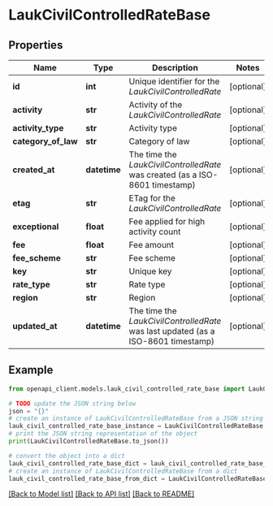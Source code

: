 # LaukCivilControlledRateBase


## Properties

Name | Type | Description | Notes
------------ | ------------- | ------------- | -------------
**id** | **int** | Unique identifier for the *LaukCivilControlledRate* | [optional] 
**activity** | **str** | Activity of the *LaukCivilControlledRate* | [optional] 
**activity_type** | **str** | Activity type | [optional] 
**category_of_law** | **str** | Category of law | [optional] 
**created_at** | **datetime** | The time the *LaukCivilControlledRate* was created (as a ISO-8601 timestamp) | [optional] 
**etag** | **str** | ETag for the *LaukCivilControlledRate* | [optional] 
**exceptional** | **float** | Fee applied for high activity count | [optional] 
**fee** | **float** | Fee amount | [optional] 
**fee_scheme** | **str** | Fee scheme | [optional] 
**key** | **str** | Unique key | [optional] 
**rate_type** | **str** | Rate type | [optional] 
**region** | **str** | Region | [optional] 
**updated_at** | **datetime** | The time the *LaukCivilControlledRate* was last updated (as a ISO-8601 timestamp) | [optional] 

## Example

```python
from openapi_client.models.lauk_civil_controlled_rate_base import LaukCivilControlledRateBase

# TODO update the JSON string below
json = "{}"
# create an instance of LaukCivilControlledRateBase from a JSON string
lauk_civil_controlled_rate_base_instance = LaukCivilControlledRateBase.from_json(json)
# print the JSON string representation of the object
print(LaukCivilControlledRateBase.to_json())

# convert the object into a dict
lauk_civil_controlled_rate_base_dict = lauk_civil_controlled_rate_base_instance.to_dict()
# create an instance of LaukCivilControlledRateBase from a dict
lauk_civil_controlled_rate_base_from_dict = LaukCivilControlledRateBase.from_dict(lauk_civil_controlled_rate_base_dict)
```
[[Back to Model list]](../README.md#documentation-for-models) [[Back to API list]](../README.md#documentation-for-api-endpoints) [[Back to README]](../README.md)



